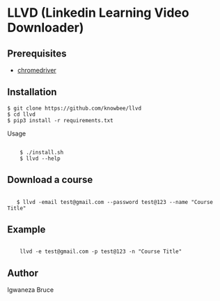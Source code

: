 # LLVD (Linkedin Learning Video Downloader)

## Prerequisites

- [chromedriver](https://www.kenst.com/2019/02/installing-chromedriver-on-windows/)

## Installation

    $ git clone https://github.com/knowbee/llvd
    $ cd llvd
    $ pip3 install -r requirements.txt

Usage

```cli

    $ ./install.sh
    $ llvd --help
```

## Download a course

```cli

   $ llvd -email test@gmail.com --password test@123 --name "Course Title"

```

## Example

```cli

    llvd -e test@gmail.com -p test@123 -n "Course Title"

```

## Author

Igwaneza Bruce
